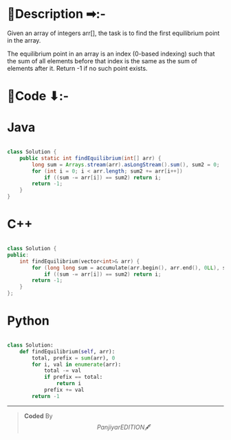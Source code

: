 # 📍Description ➡:-
<!-- Describe your first thoughts on how to solve this problem. -->
Given an array of integers arr[], the task is to find the first equilibrium point in the array.

The equilibrium point in an array is an index (0-based indexing) such that the sum of all elements before that index is the same as the sum of elements after it. Return -1 if no such point exists. 


# 📝Code ⬇:-



# Java
```java []

class Solution {
    public static int findEquilibrium(int[] arr) {
        long sum = Arrays.stream(arr).asLongStream().sum(), sum2 = 0;
        for (int i = 0; i < arr.length; sum2 += arr[i++])
            if ((sum -= arr[i]) == sum2) return i;
        return -1;
    }
}
```

# C++
``` cpp []

class Solution {
public:
    int findEquilibrium(vector<int>& arr) {
        for (long long sum = accumulate(arr.begin(), arr.end(), 0LL), sum2 = 0, i = 0; i < arr.size(); sum2 += arr[i++])
            if ((sum -= arr[i]) == sum2) return i;
        return -1;
    }
};
```

# Python
``` python []

class Solution:
    def findEquilibrium(self, arr):
        total, prefix = sum(arr), 0
        for i, val in enumerate(arr):
            total -= val
            if prefix == total:
                return i
            prefix += val
        return -1
```

---

>    **Coded** By $$Panjiyar EDITION 🖋  $$

               
